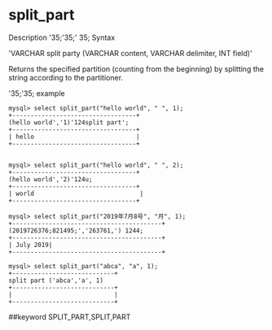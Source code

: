 # split_part
Description
'35;'35;' 35; Syntax

'VARCHAR split party (VARCHAR content, VARCHAR delimiter, INT field)'


Returns the specified partition (counting from the beginning) by splitting the string according to the partitioner.

'35;'35; example

```
mysql> select split_part("hello world", " ", 1);
+----------------------------------+
(hello world','1)'124split part';
+----------------------------------+
| hello                            |
+----------------------------------+


mysql> select split_part("hello world", " ", 2);
+----------------------------------+
(hello world','2)'124u;
+----------------------------------+
| world                             |
+----------------------------------+

mysql> select split_part("2019年7月8号", "月", 1);
+-----------------------------------------+
(2019726376;821495;','263761,') 1244;
+-----------------------------------------+
| July 2019|
+-----------------------------------------+

mysql> select split_part("abca", "a", 1);
+----------------------------+
split part ('abca','a', 1)
+----------------------------+
|                            |
+----------------------------+
```
##keyword
SPLIT_PART,SPLIT,PART
